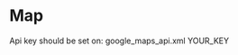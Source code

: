 # Map
Api key should be set on: google_maps_api.xml
    <string name="google_maps_key" translatable="false" templateMergeStrategy="preserve">YOUR_KEY</string>
